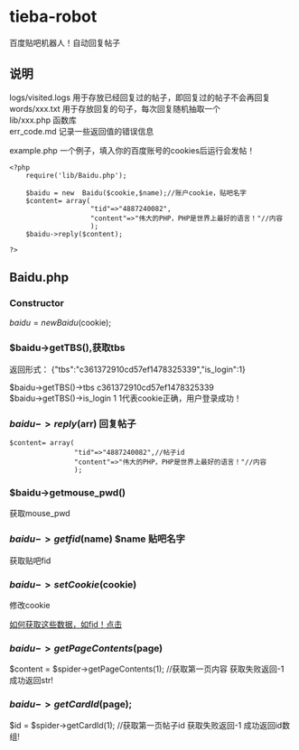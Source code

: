 #  tieba-robot
百度贴吧机器人！自动回复帖子

## 说明
logs/visited.logs 用于存放已经回复过的帖子，即回复过的帖子不会再回复      
words/xxx.txt   用于存放回复的句子，每次回复随机抽取一个              
lib/xxx.php 函数库     
err_code.md 记录一些返回值的错误信息             

example.php 一个例子，填入你的百度账号的cookies后运行会发帖！  
```
<?php
	require('lib/Baidu.php');

	$baidu = new  Baidu($cookie,$name);//账户cookie，贴吧名字
	$content= array(
					"tid"=>"4887240082",
					"content"=>"伟大的PHP，PHP是世界上最好的语言！"//内容
					);
	$baidu->reply($content);

?>
```

## Baidu.php

###  Constructor
$baidu = new Baidu($cookie);

### $baidu->getTBS(),获取tbs
返回形式：
{"tbs":"c361372910cd57ef1478325339","is_login":1}      

$baidu->getTBS()->tbs  c361372910cd57ef1478325339   
$baidu->getTBS()->is_login 1               1代表cookie正确，用户登录成功！       

###  $baidu->reply($arr) 回复帖子

```
$content= array(
				"tid"=>"4887240082",//帖子id
				"content"=>"伟大的PHP，PHP是世界上最好的语言！"//内容
				);
```

### $baidu->getmouse_pwd()  
获取mouse_pwd  

### $baidu->getfid($name)  $name 贴吧名字
获取贴吧fid  

### $baidu->setCookie($cookie)  
修改cookie  

[如何获取这些数据，如fid！点击](https://github.com/ShanaMaid/baidu-tieba-api/blob/master/content/reply.md)      
  

### $baidu->getPageContents($page)                
$content = $spider->getPageContents(1); //获取第一页内容  获取失败返回-1 成功返回str!   

### $baidu->getCardId($page);        
$id = $spider->getCardId(1); //获取第一页帖子id 获取失败返回-1 成功返回id数组!            


